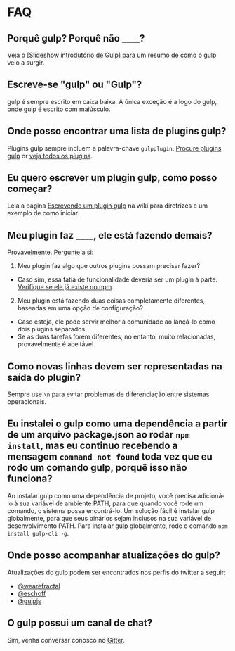 # FAQ

## Porquê gulp? Porquê não ____?

Veja o [Slideshow introdutório de Gulp] para um resumo de como o gulp veio a surgir.

## Escreve-se "gulp" ou "Gulp"?

gulp é sempre escrito em caixa baixa. A única exceção é a logo do gulp, onde gulp é escrito com maiúsculo.

## Onde posso encontrar uma lista de plugins gulp?

Plugins gulp sempre incluem a palavra-chave `gulpplugin`. [Procure plugins gulp][search-gulp-plugins] or [veja todos os plugins][npm plugin search].

## Eu quero escrever um plugin gulp, como posso começar?

Leia a página [Escrevendo um plugin gulp] na wiki para diretrizes e um exemplo de como iniciar.

## Meu plugin faz ____, ele está fazendo demais?

Provavelmente. Pergunte a si:

1. Meu plugin faz algo que outros plugins possam precisar fazer?
- Caso sim, essa fatia de funcionalidade deveria ser um plugin à parte. [Verifique se ele já existe no npm][npm plugin search].

2. Meu plugin está fazendo duas coisas completamente diferentes, baseadas em uma opção de configuração?
  - Caso esteja, ele pode servir melhor à comunidade ao lançá-lo como dois plugins separados.
  - Se as duas tarefas forem diferentes, no entanto, muito relacionadas, provavelmente é aceitável.

## Como novas linhas devem ser representadas na saída do plugin?

Sempre use `\n` para evitar problemas de diferenciação entre sistemas operacionais.

## Eu instalei o gulp como uma dependência a partir de um arquivo package.json ao rodar `npm install`, mas eu continuo recebendo a mensagem `command not found` toda vez que eu rodo um comando gulp, porquê isso não funciona?

Ao instalar gulp como uma dependência de projeto, você precisa adicioná-lo à sua variável de ambiente PATH, para que quando você rode um comando, o sistema possa encontrá-lo. Um solução fácil é instalar gulp globalmente, para que seus binários sejam inclusos na sua variável de desenvolvimento PATH. Para instalar gulp globalmente, rode o comando `npm install gulp-cli -g`.

## Onde posso acompanhar atualizações do gulp?

Atualizações do gulp podem ser encontrados nos perfis do twitter a seguir:

- [@wearefractal](https://twitter.com/wearefractal)
- [@eschoff](https://twitter.com/eschoff)
- [@gulpjs](https://twitter.com/gulpjs)

## O gulp possui um canal de chat?

Sim, venha conversar conosco no [Gitter](https://gitter.im/gulpjs/gulp).

[Escrevendo um plugin gulp]: writing-a-plugin/README.md
[Slideshow introdutório ao gulp]: https://slid.es/contra/gulp
[Freenode]: https://freenode.net/
[search-gulp-plugins]: https://gulpjs.com/plugins/
[npm plugin search]: https://npmjs.org/browse/keyword/gulpplugin
